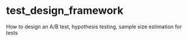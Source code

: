 # test_design_framework
How to design an A/B test, hypothesis testing, sample size estimation for tests
